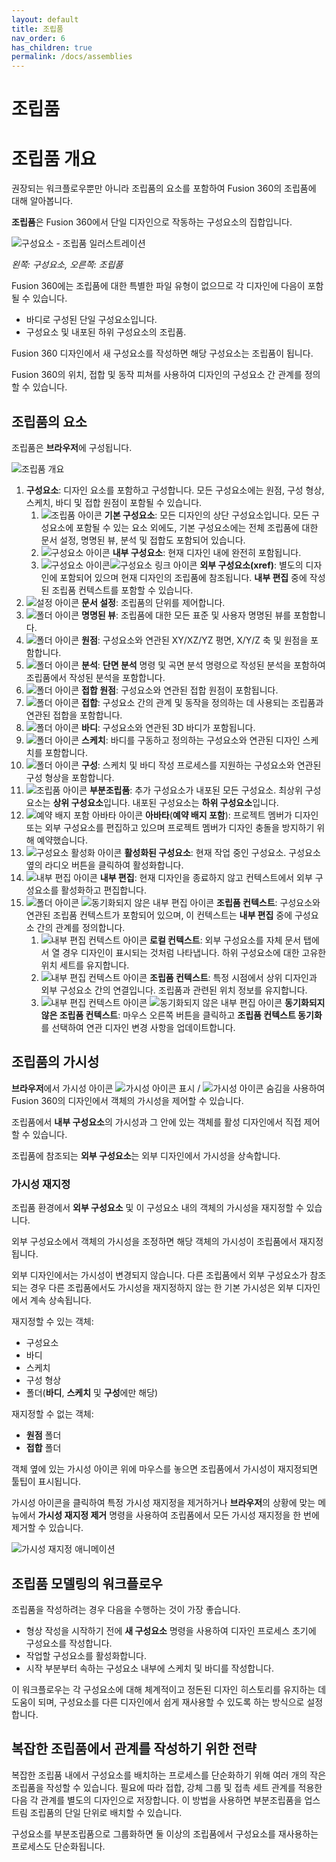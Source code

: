 ```yaml
---
layout: default
title: 조립품
nav_order: 6
has_children: true
permalink: /docs/assemblies
---
```

# 조립품
조립품 개요
======

권장되는 워크플로우뿐만 아니라 조립품의 요소를 포함하여 Fusion 360의 조립품에 대해 알아봅니다.

**조립품**은 Fusion 360에서 단일 디자인으로 작동하는 구성요소의 집합입니다.

![구성요소 - 조립품 일러스트레이션](https://help.autodesk.com/cloudhelp/KOR/Fusion-Assemble/images/illustration/components-to-assembly.png)

_왼쪽: 구성요소, 오른쪽: 조립품_

Fusion 360에는 조립품에 대한 특별한 파일 유형이 없으므로 각 디자인에 다음이 포함될 수 있습니다.

*   바디로 구성된 단일 구성요소입니다.
*   구성요소 및 내포된 하위 구성요소의 조립품.

Fusion 360 디자인에서 새 구성요소를 작성하면 해당 구성요소는 조립품이 됩니다.

Fusion 360의 위치, 접합 및 동작 피쳐를 사용하여 디자인의 구성요소 간 관계를 정의할 수 있습니다.

조립품의 요소
-------

조립품은 **브라우저**에 구성됩니다.

![조립품 개요](https://help.autodesk.com/cloudhelp/KOR/Fusion-Assemble/images/overview/browser-assembly.png)

1.  **구성요소**: 디자인 요소를 포함하고 구성합니다. 모든 구성요소에는 원점, 구성 형상, 스케치, 바디 및 접합 원점이 포함될 수 있습니다.
    1.  ![조립품 아이콘](https://help.autodesk.com/cloudhelp/KOR/Fusion-Assemble/images/icon/browser/assembly.png) **기본 구성요소**: 모든 디자인의 상단 구성요소입니다. 모든 구성요소에 포함될 수 있는 요소 외에도, 기본 구성요소에는 전체 조립품에 대한 문서 설정, 명명된 뷰, 분석 및 접합도 포함되어 있습니다.
    2.  ![구성요소 아이콘](https://help.autodesk.com/cloudhelp/KOR/Fusion-Assemble/images/icon/browser/component.png) **내부 구성요소**: 현재 디자인 내에 완전히 포함됩니다.
    3.  ![구성요소 아이콘](https://help.autodesk.com/cloudhelp/KOR/Fusion-Assemble/images/icon/browser/component.png)![구성요소 링크 아이콘](https://help.autodesk.com/cloudhelp/KOR/Fusion-Assemble/images/icon/browser/component-link.png) **외부 구성요소(xref)**: 별도의 디자인에 포함되어 있으며 현재 디자인의 조립품에 참조됩니다. **내부 편집** 중에 작성된 조립품 컨텍스트를 포함할 수 있습니다.
2.  ![설정 아이콘](https://help.autodesk.com/cloudhelp/KOR/Fusion-Assemble/images/icon/browser/settings.png) **문서 설정**: 조립품의 단위를 제어합니다.
3.  ![폴더 아이콘](https://help.autodesk.com/cloudhelp/KOR/Fusion-Assemble/images/icon/browser/folder.png) **명명된 뷰**: 조립품에 대한 모든 표준 및 사용자 명명된 뷰를 포함합니다.
4.  ![폴더 아이콘](https://help.autodesk.com/cloudhelp/KOR/Fusion-Assemble/images/icon/browser/folder.png) **원점**: 구성요소와 연관된 XY/XZ/YZ 평면, X/Y/Z 축 및 원점을 포함합니다.
5.  ![폴더 아이콘](https://help.autodesk.com/cloudhelp/KOR/Fusion-Assemble/images/icon/browser/folder.png) **분석**: **단면 분석** 명령 및 곡면 분석 명령으로 작성된 분석을 포함하여 조립품에서 작성된 분석을 포함합니다.
6.  ![폴더 아이콘](https://help.autodesk.com/cloudhelp/KOR/Fusion-Assemble/images/icon/browser/folder.png) **접합 원점**: 구성요소와 연관된 접합 원점이 포함됩니다.
7.  ![폴더 아이콘](https://help.autodesk.com/cloudhelp/KOR/Fusion-Assemble/images/icon/browser/folder.png) **접합**: 구성요소 간의 관계 및 동작을 정의하는 데 사용되는 조립품과 연관된 접합을 포함합니다.
8.  ![폴더 아이콘](https://help.autodesk.com/cloudhelp/KOR/Fusion-Assemble/images/icon/browser/folder.png) **바디**: 구성요소와 연관된 3D 바디가 포함됩니다.
9.  ![폴더 아이콘](https://help.autodesk.com/cloudhelp/KOR/Fusion-Assemble/images/icon/browser/folder.png) **스케치**: 바디를 구동하고 정의하는 구성요소와 연관된 디자인 스케치를 포함합니다.
10.  ![폴더 아이콘](https://help.autodesk.com/cloudhelp/KOR/Fusion-Assemble/images/icon/browser/folder.png) **구성**: 스케치 및 바디 작성 프로세스를 지원하는 구성요소와 연관된 구성 형상을 포함합니다.
11.  ![조립품 아이콘](https://help.autodesk.com/cloudhelp/KOR/Fusion-Assemble/images/icon/browser/assembly.png) **부분조립품**: 추가 구성요소가 내포된 모든 구성요소. 최상위 구성요소는 **상위 구성요소**입니다. 내포된 구성요소는 **하위 구성요소**입니다.
12.  ![예약 배지 포함 아바타 아이콘](https://help.autodesk.com/cloudhelp/KOR/Fusion-Assemble/images/icon/avatar-reservation-badge.png) **아바타**(**예약 배지 포함**): 프로젝트 멤버가 디자인 또는 외부 구성요소를 편집하고 있으며 프로젝트 멤버가 디자인 충돌을 방지하기 위해 예약했습니다.
13.  ![구성요소 활성화 아이콘](https://help.autodesk.com/cloudhelp/KOR/Fusion-Assemble/images/icon/activate-component.png) **활성화된 구성요소**: 현재 작업 중인 구성요소. 구성요소 옆의 라디오 버튼을 클릭하여 활성화합니다.
14.  ![내부 편집 아이콘](https://help.autodesk.com/cloudhelp/KOR/Fusion-Assemble/images/icon/asm/edit-in-place.png) **내부 편집**: 현재 디자인을 종료하지 않고 컨텍스트에서 외부 구성요소를 활성화하고 편집합니다.
15.  ![폴더 아이콘](https://help.autodesk.com/cloudhelp/KOR/Fusion-Assemble/images/icon/browser/folder.png) ![동기화되지 않은 내부 편집 아이콘](https://help.autodesk.com/cloudhelp/KOR/Fusion-Assemble/images/icon/browser/edit-in-place-out-of-sync.png) **조립품 컨텍스트**: 구성요소와 연관된 조립품 컨텍스트가 포함되어 있으며, 이 컨텍스트는 **내부 편집** 중에 구성요소 간의 관계를 정의합니다.
        1.  ![내부 편집 컨텍스트 아이콘](https://help.autodesk.com/cloudhelp/KOR/Fusion-Assemble/images/icon/browser/edit-in-place-context.png) **로컬 컨텍스트**: 외부 구성요소를 자체 문서 탭에서 열 경우 디자인이 표시되는 것처럼 나타냅니다. 하위 구성요소에 대한 고유한 위치 세트를 유지합니다.
        2.  ![내부 편집 컨텍스트 아이콘](https://help.autodesk.com/cloudhelp/KOR/Fusion-Assemble/images/icon/browser/edit-in-place-context.png) **조립품 컨텍스트**: 특정 시점에서 상위 디자인과 외부 구성요소 간의 연결입니다. 조립품과 관련된 위치 정보를 유지합니다.
        3.  ![내부 편집 컨텍스트 아이콘](https://help.autodesk.com/cloudhelp/KOR/Fusion-Assemble/images/icon/browser/edit-in-place-context.png) ![동기화되지 않은 내부 편집 아이콘](https://help.autodesk.com/cloudhelp/KOR/Fusion-Assemble/images/icon/browser/edit-in-place-out-of-sync.png) **동기화되지 않은 조립품 컨텍스트**: 마우스 오른쪽 버튼을 클릭하고 **조립품 컨텍스트 동기화**를 선택하여 연관 디자인 변경 사항을 업데이트합니다.

조립품의 가시성
--------

**브라우저**에서 가시성 아이콘 ![가시성 아이콘 표시](https://help.autodesk.com/cloudhelp/KOR/Fusion-Assemble/images/icon/browser/visible.png) / ![가시성 아이콘 숨김](https://help.autodesk.com/cloudhelp/KOR/Fusion-Assemble/images/icon/browser/hidden.png)을 사용하여 Fusion 360의 디자인에서 객체의 가시성을 제어할 수 있습니다.

조립품에서 **내부 구성요소**의 가시성과 그 안에 있는 객체를 활성 디자인에서 직접 제어할 수 있습니다.

조립품에 참조되는 **외부 구성요소**는 외부 디자인에서 가시성을 상속합니다.

### 가시성 재지정

조립품 환경에서 **외부 구성요소** 및 이 구성요소 내의 객체의 가시성을 재지정할 수 있습니다.

외부 구성요소에서 객체의 가시성을 조정하면 해당 객체의 가시성이 조립품에서 재지정됩니다.

외부 디자인에서는 가시성이 변경되지 않습니다. 다른 조립품에서 외부 구성요소가 참조되는 경우 다른 조립품에서도 가시성을 재지정하지 않는 한 기본 가시성은 외부 디자인에서 계속 상속됩니다.

재지정할 수 있는 객체:

*   구성요소
*   바디
*   스케치
*   구성 형상
*   폴더(**바디**, **스케치** 및 **구성**에만 해당)

재지정할 수 없는 객체:

*   **원점** 폴더
*   **접합** 폴더

객체 옆에 있는 가시성 아이콘 위에 마우스를 놓으면 조립품에서 가시성이 재지정되면 툴팁이 표시됩니다.

가시성 아이콘을 클릭하여 특정 가시성 재지정을 제거하거나 **브라우저**의 상황에 맞는 메뉴에서 **가시성 재지정 제거** 명령을 사용하여 조립품에서 모든 가시성 재지정을 한 번에 제거할 수 있습니다.

![가시성 재지정 애니메이션](https://help.autodesk.com/cloudhelp/KOR/Fusion-Assemble/images/animation/visibility-overrides.gif)

조립품 모델링의 워크플로우
--------------

조립품을 작성하려는 경우 다음을 수행하는 것이 가장 좋습니다.

*   형상 작성을 시작하기 전에 **새 구성요소** 명령을 사용하여 디자인 프로세스 초기에 구성요소를 작성합니다.
*   작업할 구성요소를 활성화합니다.
*   시작 부분부터 속하는 구성요소 내부에 스케치 및 바디를 작성합니다.

이 워크플로우는 각 구성요소에 대해 체계적이고 정돈된 디자인 히스토리를 유지하는 데 도움이 되며, 구성요소를 다른 디자인에서 쉽게 재사용할 수 있도록 하는 방식으로 설정합니다.

복잡한 조립품에서 관계를 작성하기 위한 전략
------------------------

복잡한 조립품 내에서 구성요소를 배치하는 프로세스를 단순화하기 위해 여러 개의 작은 조립품을 작성할 수 있습니다. 필요에 따라 접합, 강체 그룹 및 접촉 세트 관계를 적용한 다음 각 관계를 별도의 디자인으로 저장합니다. 이 방법을 사용하면 부분조립품을 업스트림 조립품의 단일 단위로 배치할 수 있습니다.

구성요소를 부분조립품으로 그룹화하면 둘 이상의 조립품에서 구성요소를 재사용하는 프로세스도 단순화됩니다.